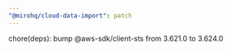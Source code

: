```yaml
---
"@mirohq/cloud-data-import": patch
---
```


chore(deps): bump @aws-sdk/client-sts from 3.621.0 to 3.624.0

